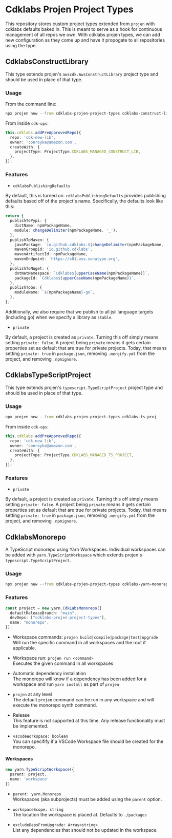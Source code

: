 # Cdklabs Projen Project Types

This repository stores custom project types extended from `projen` with cdklabs defaults
baked in. This is meant to serve as a hook for continuous management of all repos we own.
With cdklabs projen types, we can add new configuration as they come up and have it
propogate to all repositories using the type.

## CdklabsConstructLibrary

This type extends projen's `awscdk.AwsConstructLibrary` project type and should be used in place
of that type.

### Usage

From the command line:

```bash
npx projen new --from cdklabs-projen-project-types cdklabs-construct-lib
```

From inside `cdk-ops`:

```ts
this.cdklabs.addPreApprovedRepo({
  repo: 'cdk-new-lib',
  owner: 'conroyka@amazon.com',
  createWith: {
    projectType: ProjectType.CDKLABS_MANAGED_CONSTRUCT_LIB,
  },
});
```

### Features

- `cdklabsPublishingDefaults`

By default, this is turned on. `cdklabsPublishingDefaults` provides publishing defaults based off
of the project's name. Specifically, the defaults look like this:

```ts
return {
  publishToPypi: {
    distName: npmPackageName,
    module: changeDelimiter(npmPackageName, '_'),
  },
  publishToMaven: {
    javaPackage: `io.github.cdklabs.${changeDelimiter(npmPackageName, '.')}`,
    mavenGroupId: 'io.github.cdklabs',
    mavenArtifactId: npmPackageName,
    mavenEndpoint: 'https://s01.oss.sonatype.org',
  },
  publishToNuget: {
    dotNetNamespace: `Cdklabs${upperCaseName(npmPackageName)}`,
    packageId: `Cdklabs${upperCaseName(npmPackageName)}`,
  },
  publishToGo: {
    moduleName: `${npmPackageName}-go`,
  },
};
```

Additionally, we also require that we publish to all jsii language targets (including go) when
we specify a library as `stable`.

- `private`

By default, a project is created as `private`. Turning this off simply means setting `private: false`.
A project being `private` means it gets certain properties set as default that are true for private
projects. Today, that means setting `private: true` in `package.json`, removing `.mergify.yml` from
the project, and removing `.npmignore`.

## CdklabsTypeScriptProject

This type extends projen's `typescript.TypeScriptProject` project type and should be used in place
of that type.

### Usage

```bash
npx projen new --from cdklabs-projen-project-types cdklabs-ts-proj
```

From inside `cdk-ops`:

```ts
this.cdklabs.addPreApprovedRepo({
  repo: 'cdk-new-lib',
  owner: 'conroyka@amazon.com',
  createWith: {
    projectType: ProjectType.CDKLABS_MANAGED_TS_PROJECT,
  },
});
```

### Features

- `private`

By default, a project is created as `private`. Turning this off simply means setting `private: false`.
A project being `private` means it gets certain properties set as default that are true for private
projects. Today, that means setting `private: true` in `package.json`, removing `.mergify.yml` from
the project, and removing `.npmignore`.

## CdklabsMonorepo

A TypeScript monorepo using Yarn Workspaces.
Individual workspaces can be added with `yarn.TypeScriptWorkspace` which extends projen's `typescript.TypeScriptProject`.

### Usage

```bash
npx projen new --from cdklabs-projen-project-types cdklabs-yarn-monorepo
```

### Features

```ts
const project = new yarn.CdkLabsMonorepo({
  defaultReleaseBranch: "main",
  devDeps: ["cdklabs-projen-project-types"],
  name: "monorepo",
});
```

- Workspace commands: `projen build|compile|package|test|upgrade`\
Will run the specific command in all workspaces and the root if applicable.

- Workspace run: `projen run <command>`\
Executes the given command in all workspaces

- Automatic dependency installation\
The monorepo will know if a dependency has been added for a workspace and run `yarn install` as part of `projen`

- `projen` at any level\
The default `projen` command can be run in any workspace and will execute the monorepo synth command.

- Release\
This feature is not supported at this time.
Any release functionality must be implemented.

- `vscodeWorkspace: boolean`\
You can specifify if a VSCode Workspace file should be created for the monorepo.

#### Workspaces

```ts
new yarn.TypeScriptWorkspace({
  parent: project,
  name: 'workspace'
})
```

- `parent: yarn.Monorepo`\
Workspaces (aka subprojects) must be added using the `parent` option.

- `workspaceScope: string`\
The location the workspace is placed at. Defaults to `./packages`

- `excludeDepsFromUpgrade: Array<string>`\
List any dependencies that should not be updated in the workspace.
